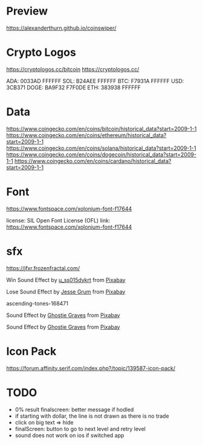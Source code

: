 
# Preview

https://alexanderthurn.github.io/coinswiper/


# Crypto Logos

https://cryptologos.cc/bitcoin
https://cryptologos.cc/

ADA: 0033AD FFFFFF
SOL: B24AEE  FFFFFF
BTC: F7931A FFFFFF
USD: 3CB371
DOGE: BA9F32  F7F0DE
ETH: 383938 FFFFFF


# Data

https://www.coingecko.com/en/coins/bitcoin/historical_data?start=2009-1-1
https://www.coingecko.com/en/coins/ethereum/historical_data?start=2009-1-1
https://www.coingecko.com/en/coins/solana/historical_data?start=2009-1-1
https://www.coingecko.com/en/coins/dogecoin/historical_data?start=2009-1-1
https://www.coingecko.com/en/coins/cardano/historical_data?start=2009-1-1


# Font

https://www.fontspace.com/xolonium-font-f17644


license: SIL Open Font License (OFL)
link: https://www.fontspace.com/xolonium-font-f17644



# sfx

https://jfxr.frozenfractal.com/

Win Sound Effect by <a href="https://pixabay.com/users/u_ss015dykrt-26759154/?utm_source=link-attribution&utm_medium=referral&utm_campaign=music&utm_content=146260">u_ss015dykrt</a> from <a href="https://pixabay.com//?utm_source=link-attribution&utm_medium=referral&utm_campaign=music&utm_content=146260">Pixabay</a>


Lose Sound Effect by <a href="https://pixabay.com/users/make_more_sound-35032787/?utm_source=link-attribution&utm_medium=referral&utm_campaign=music&utm_content=145828">Jesse Grum</a> from <a href="https://pixabay.com/sound-effects//?utm_source=link-attribution&utm_medium=referral&utm_campaign=music&utm_content=145828">Pixabay</a>

ascending-tones-168471

Sound Effect by <a href="https://pixabay.com/users/shut_up_ghost-32917765/?utm_source=link-attribution&utm_medium=referral&utm_campaign=music&utm_content=168472">Ghostie Graves</a> from <a href="https://pixabay.com//?utm_source=link-attribution&utm_medium=referral&utm_campaign=music&utm_content=168472">Pixabay</a>

Sound Effect by <a href="https://pixabay.com/users/shut_up_ghost-32917765/?utm_source=link-attribution&utm_medium=referral&utm_campaign=music&utm_content=168473">Ghostie Graves</a> from <a href="https://pixabay.com//?utm_source=link-attribution&utm_medium=referral&utm_campaign=music&utm_content=168473">Pixabay</a>


# Icon Pack

https://forum.affinity.serif.com/index.php?/topic/139587-icon-pack/

# TODO

- 0% result finalscreen: better message if hodled
- if starting with dollar, the line is not drawn as there is no trade
- click on big text => hide
- finalScreen: button to go to next level and retry level
- sound does not work on ios if switched app
